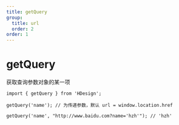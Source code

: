 ```yaml
---
title: getQuery
group:
  title: url
  order: 2
order: 1
---
```


# getQuery

获取查询参数对象的某一项

```tsx ｜ pure
import { getQuery } from 'HDesign';

getQuery('name'); // 为传递参数，默认 url = window.location.href

getQuery('name', "http://www.baidu.com?name='hzh'"); // 'hzh'
```
